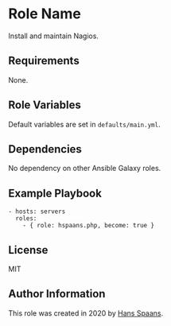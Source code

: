 # Role Name

Install and maintain Nagios.

## Requirements

None.

## Role Variables

Default variables are set in `defaults/main.yml`.

## Dependencies

No dependency on other Ansible Galaxy roles.

## Example Playbook

    - hosts: servers
      roles:
        - { role: hspaans.php, become: true }

## License

MIT

## Author Information

This role was created in 2020 by [Hans Spaans](https://github.com/hspaans).
